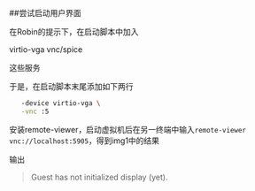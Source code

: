 ##尝试启动用户界面

在Robin的提示下，在启动脚本中加入

virtio-vga vnc/spice

这些服务

于是，在启动脚本末尾添加如下两行

```bash
   -device virtio-vga \
   -vnc :5
```

安装remote-viewer，启动虚拟机后在另一终端中输入`remote-viewer vnc://localhost:5905`，得到img1中的结果

输出

> Guest has not initialized display (yet).

